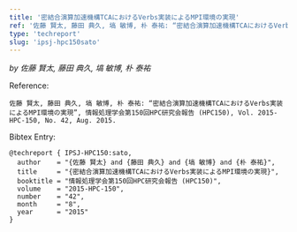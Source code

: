 ```yaml
---
title: '密結合演算加速機構TCAにおけるVerbs実装によるMPI環境の実現'
ref: '佐藤 賢太, 藤田 典久, 塙 敏博, 朴 泰祐: “密結合演算加速機構TCAにおけるVerbs実装によるMPI環境の実現”, 情報処理学会第150回HPC研究会報告 (HPC150), Vol. 2015-HPC-150, No. 42, Aug. 2015.'
type: 'techreport'
slug: 'ipsj-hpc150sato'
---
```


*by 佐藤 賢太, 藤田 典久, 塙 敏博, 朴 泰祐*

Reference:
```
佐藤 賢太, 藤田 典久, 塙 敏博, 朴 泰祐: “密結合演算加速機構TCAにおけるVerbs実装によるMPI環境の実現”, 情報処理学会第150回HPC研究会報告 (HPC150), Vol. 2015-HPC-150, No. 42, Aug. 2015.
```

Bibtex Entry:
```
@techreport { IPSJ-HPC150:sato,
  author    = "{佐藤 賢太} and {藤田 典久} and {塙 敏博} and {朴 泰祐}",
  title     = "{密結合演算加速機構TCAにおけるVerbs実装によるMPI環境の実現}",
  booktitle = "情報処理学会第150回HPC研究会報告 (HPC150)",
  volume    = "2015-HPC-150",
  number    = "42",
  month     = "8",
  year      = "2015"
}
```
